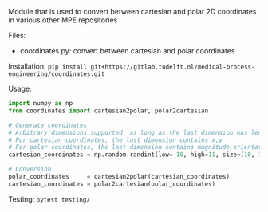 Module that is used to convert between cartesian and polar 2D coordinates in various other MPE repositories  
  
Files:
- coordinates.py: convert between cartesian and polar coordinates

Installation:
`pip install git+https://gitlab.tudelft.nl/medical-process-engineering/coordinates.git`

Usage:
```python
import numpy as np
from coordinates import cartesian2polar, polar2cartesian

# Generate coordinates
# Arbitrary dimensions supported, as long as the last dimension has length 2
# For cartesian coordinates, the last dimension contains x,y
# For polar coordinates, the last dimension contains magnitude,orientation (in radians)
cartesian_coordinates = np.random.randint(low=-10, high=11, size=(10, 11, 12, 2))

# Conversion
polar_coordinates     = cartesian2polar(cartesian_coordinates)
cartesian_coordinates = polar2cartesian(polar_coordinates)
```

Testing:
`pytest testing/`